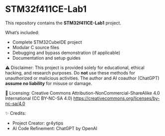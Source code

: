 # STM32f411CE-Lab1

This repository contains the **STM32f411CE-Lab1** project.

What’s included:
- Complete STM32CubeIDE project
- Modular C source files
- Debugging and bypass demonstration (if applicable)
- Documentation and setup guides

⚠️ Disclaimer:
This project is provided solely for educational, ethical hacking, and research purposes.
Do **not** use these methods for unauthorized or malicious activities.
The author and AI coauthor (ChatGPT) **assume no liability** for misuse or damage.

📜 Licensing:
Creative Commons Attribution-NonCommercial-ShareAlike 4.0 International (CC BY-NC-SA 4.0)
https://creativecommons.org/licenses/by-nc-sa/4.0

✨ Credits:
- Project Creator: gr4ytips
- AI Code Refinement: ChatGPT by OpenAI
